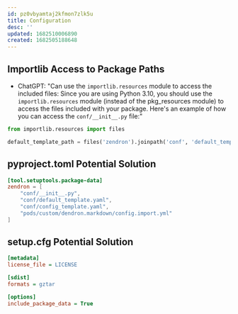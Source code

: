 ```yaml
---
id: pz0vbyamtaj2kfmon7zlk5u
title: Configuration
desc: ''
updated: 1682510006890
created: 1682505188648
---
```


## Importlib Access to Package Paths

- ChatGPT: "Can use the `importlib.resources` module to access the included files:
Since you are using Python 3.10, you should use the `importlib.resources` module (instead of the pkg_resources module) to access the files included with your package. Here's an example of how you can access the `conf/__init__.py` file:"

```python
from importlib.resources import files

default_template_path = files('zendron').joinpath('conf', 'default_template.yaml')
```

## pyproject.toml Potential Solution

```toml
[tool.setuptools.package-data]
zendron = [
    "conf/__init__.py",
    "conf/default_template.yaml",
    "conf/config_template.yaml",
    "pods/custom/dendron.markdown/config.import.yml"
]
```

## setup.cfg Potential Solution

```cfg
[metadata]
license_file = LICENSE

[sdist]
formats = gztar

[options]
include_package_data = True
```
